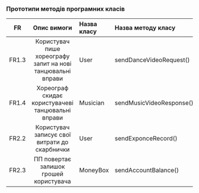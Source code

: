 ### Прототипи методів програмних класів

|FR|Опис вимоги|Назва класу|Назва методу класу|
|:-----:|:-----:|:-----|:-----|
|FR1.3|Користувач пише хореографу запит на нові танцювальні вправи|User|sendDanceVideoRequest()|
|FR1.4|Хореограф скидає користувачеві танцювальні вправи|Musician|sendMusicVideoResponse()|
|FR2.2|Користувач записує свої витрати до скарбнички|User|sendExponceRecord()|
|FR2.3|ПП повертає залишок грошей користувача|MoneyBox|sendAccountBalance()|

